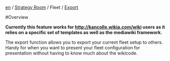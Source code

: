 [en](https://github.com/KC3Kai/kc3-docs/tree/master/en) / [Strategy Room](https://github.com/KC3Kai/kc3-docs/blob/master/en/Strategy_Room.md) / Fleet / [Export](https://github.com/KC3Kai/kc3-docs/blob/master/en/Strategy_Room_-_Export.md)

#Overview

**Currently this feature works for http://kancolle.wikia.com/wiki users as it relies on a specific set of templates as well as the mediawiki framework.**

The export function allows you to export your current fleet setup to others. Handy for when you want to present your fleet configuration for presentation without having to know much about the wikicode.

